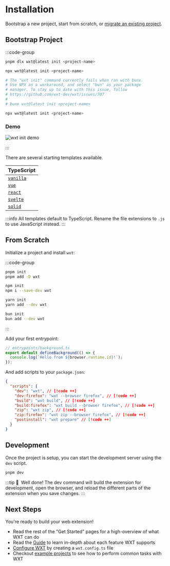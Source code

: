 # Installation

Bootstrap a new project, start from scratch, or [migrate an existing project](/get-started/migrate-to-wxt).

## Bootstrap Project

:::code-group

```sh [pnpm]
pnpm dlx wxt@latest init <project-name>
```

```sh [npm]
npx wxt@latest init <project-name>
```

```sh [bun]
# The "wxt init" command currently fails when ran with bunx.
# Use NPX as a workaround, and select "bun" as your package
# manager. To stay up to date with this issue, follow
# https://github.com/wxt-dev/wxt/issues/707
#
# bunx wxt@latest init <project-name>

npx wxt@latest init <project-name>
```

### Demo

![wxt init demo](/assets/init-demo.gif)

:::

There are several starting templates available.

| TypeScript                                                                                                                                              |
| ------------------------------------------------------------------------------------------------------------------------------------------------------- |
| <Icon name="TypeScript" /> [`vanilla`](https://github.com/wxt-dev/wxt/tree/main/templates/vanilla)                                                      |
| <Icon name="Vue" /> [`vue`](https://github.com/wxt-dev/wxt/tree/main/templates/vue)                                                                     |
| <Icon name="React" /> [`react`](https://github.com/wxt-dev/wxt/tree/main/templates/react)                                                               |
| <Icon name="Svelte" /> [`svelte`](https://github.com/wxt-dev/wxt/tree/main/templates/svelte)                                                            |
| <Icon name="Solid" icon="https://www.solidjs.com/img/favicons/favicon-32x32.png" /> [`solid`](https://github.com/wxt-dev/wxt/tree/main/templates/solid) |

:::info
All templates default to TypeScript. Rename the file extensions to `.js` to use JavaScript instead.
:::

## From Scratch

Initialize a project and install `wxt`:

:::code-group

```sh [pnpm]
pnpm init
pnpm add -D wxt
```

```sh [npm]
npm init
npm i --save-dev wxt
```

```sh [yarn]
yarn init
yarn add --dev wxt
```

```sh [bun]
bun init
bun add --dev wxt
```

:::

Add your first entrypoint:

```ts
// entrypoints/background.ts
export default defineBackground(() => {
  console.log(`Hello from ${browser.runtime.id}!`);
});
```

And add scripts to your `package.json`:

```json
{
  "scripts": {
    "dev": "wxt", // [!code ++]
    "dev:firefox": "wxt --browser firefox", // [!code ++]
    "build": "wxt build", // [!code ++]
    "build:firefox": "wxt build --browser firefox", // [!code ++]
    "zip": "wxt zip", // [!code ++]
    "zip:firefox": "wxt zip --browser firefox", // [!code ++]
    "postinstall": "wxt prepare" // [!code ++]
  }
}
```

## Development

Once the project is setup, you can start the development server using the `dev` script.

```sh
pnpm dev
```

:::tip 🎉&ensp;Well done!
The dev command will build the extension for development, open the browser, and reload the different parts of the extension when you save changes.
:::

## Next Steps

You're ready to build your web extension!

- Read the rest of the "Get Started" pages for a high-overview of what WXT can do
- Read the [Guide](/guide/key-concepts/manifest) to learn in-depth about each feature WXT supports
- [Configure WXT](./configuration) by creating a `wxt.config.ts` file
- Checkout [example projects](https://github.com/wxt-dev/examples) to see how to perform common tasks with WXT

